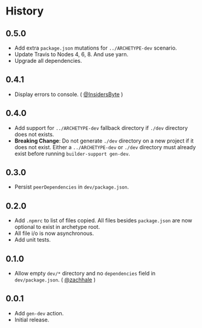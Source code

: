 History
=======

## 0.5.0

* Add extra `package.json` mutations for `../ARCHETYPE-dev` scenario.
* Update Travis to Nodes 4, 6, 8. And use yarn.
* Upgrade all dependencies.

## 0.4.1

* Display errors to console. ( [@InsidersByte][] )

## 0.4.0

* Add support for `../ARCHETYPE-dev` fallback directory if `./dev` directory
  does not exists.
* **Breaking Change**: Do not generate `./dev` directory on a new project if it
  does not exist. Either a `../ARCHETYPE-dev` or `./dev` directory must already
  exist before running `builder-support gen-dev`.

## 0.3.0

* Persist `peerDependencies` in `dev/package.json`.

## 0.2.0

* Add `.npmrc` to list of files copied. All files besides `package.json` are
  now optional to exist in archetype root.
* All file i/o is now asynchronous.
* Add unit tests.

## 0.1.0

* Allow empty `dev/*` directory and no `dependencies` field in
  `dev/package.json`. ( [@zachhale][] )

## 0.0.1

* Add `gen-dev` action.
* Initial release.

[@InsidersByte]: https://github.com/InsidersByte
[@ryan-roemer]: https://github.com/ryan-roemer
[@zachhale]: https://github.com/zachhale

